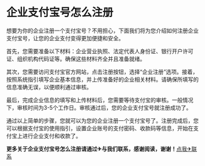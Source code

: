 # 企业支付宝号怎么注册

想要为你的企业注册一个支付宝号？不用担心，下面我们将为您介绍如何注册企业支付宝号，让您的企业支付变得更加便捷和安全。

首先，您需要准备以下材料：企业营业执照、法定代表人身份证、银行开户许可证、组织机构代码证等。确保这些材料齐全并且准备就绪。

其次，您需要访问支付宝官方网站，点击注册按钮，选择“企业注册”选项。接着，按照系统指引填写企业基本信息，并上传准备好的企业相关材料。请确保所填写的信息准确无误，以便顺利通过审核。

最后，完成企业信息的填写和上传材料后，您需要等待支付宝的审核。一般情况下，审核时间为3-5个工作日。审核通过后，您的企业支付宝号就注册成功了。

通过以上简单的步骤，您就可以为您的企业注册一个支付宝号了。注册完成后，您可以根据支付宝的使用指引，设置企业账号的支付密码、收款码等信息，开始在支付宝上进行企业支付和收款了。

**更多关于企业支付宝号怎么注册请通过✈与我们联系，感谢阅读，谢谢！**[点我✈联系](https://sms.k02.cc)